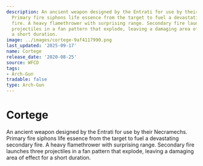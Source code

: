 ```yaml
---
description: An ancient weapon designed by the Entrati for use by their Necramechs.
  Primary fire siphons life essence from the target to fuel a devastating secondary
  fire. A heavy flamethrower with surprising range. Secondary fire launches three
  projectiles in a fan pattern that explode, leaving a damaging area of effect for
  a short duration.
image: ../images/cortege-9af4117990.png
last_updated: '2025-09-17'
name: Cortege
release_date: '2020-08-25'
source: WFCD
tags:
- Arch-Gun
tradable: false
type: Arch-Gun
---
```


# Cortege

An ancient weapon designed by the Entrati for use by their Necramechs. Primary fire siphons life essence from the target to fuel a devastating secondary fire. A heavy flamethrower with surprising range. Secondary fire launches three projectiles in a fan pattern that explode, leaving a damaging area of effect for a short duration.

